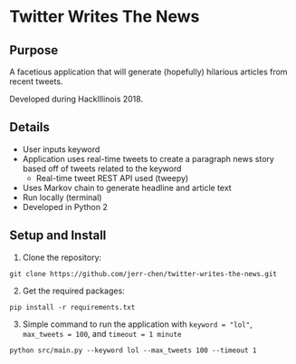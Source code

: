 # Twitter Writes The News

## Purpose
A facetious application that will generate (hopefully) hilarious articles from recent tweets.

Developed during HackIllinois 2018.

## Details
* User inputs keyword
* Application uses real-time tweets to create a paragraph news story based off of tweets related to the keyword
	* Real-time tweet REST API used (tweepy)
* Uses Markov chain to generate headline and article text
* Run locally (terminal)
* Developed in Python 2

## Setup and Install
1) Clone the repository:

```git clone https://github.com/jerr-chen/twitter-writes-the-news.git```

2) Get the required packages:

```pip install -r requirements.txt```

3) Simple command to run the application with `keyword = "lol"`, `max_tweets = 100`, and `timeout = 1 minute`

```python src/main.py --keyword lol --max_tweets 100 --timeout 1```
